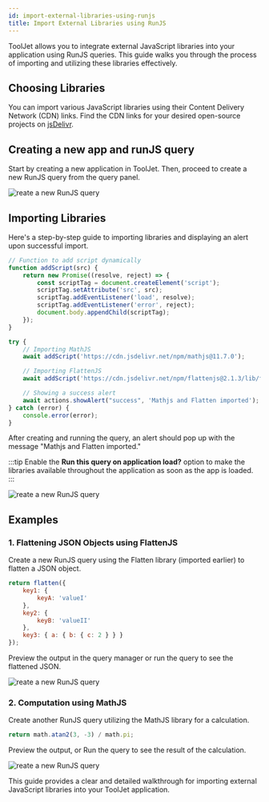 ```yaml
---
id: import-external-libraries-using-runjs
title: Import External Libraries using RunJS
---
```

<div style={{paddingBottom:'24px'}}>

ToolJet allows you to integrate external JavaScript libraries into your application using RunJS queries. This guide walks you through the process of importing and utilizing these libraries effectively.

</div>

<div style={{paddingTop:'24px', paddingBottom:'24px'}}>

## Choosing Libraries

You can import various JavaScript libraries using their Content Delivery Network (CDN) links. Find the CDN links for your desired open-source projects on [jsDelivr](https://www.jsdelivr.com/).

</div>

<div style={{paddingTop:'24px', paddingBottom:'24px'}}>

## Creating a new app and runJS query

Start by creating a new application in ToolJet. Then, proceed to create a new RunJS query from the query panel.

<div style={{textAlign: 'center'}}>
 <img style={{ border:'0', marginBottom:'15px', borderRadius:'5px', boxShadow: '0px 1px 3px rgba(0, 0, 0, 0.2)' }} className="screenshot-full" src="/img/how-to/import-js/neww.png" alt="reate a new RunJS query" />
</div>

</div>

<div style={{paddingTop:'24px', paddingBottom:'24px'}}>

## Importing Libraries

Here's a step-by-step guide to importing libraries and displaying an alert upon successful import.

<div style={{paddingTop:'24px', paddingBottom:'24px'}}>

```js
// Function to add script dynamically
function addScript(src) {
    return new Promise((resolve, reject) => {
        const scriptTag = document.createElement('script');
        scriptTag.setAttribute('src', src);
        scriptTag.addEventListener('load', resolve);
        scriptTag.addEventListener('error', reject);
        document.body.appendChild(scriptTag);
    });
}

try {
    // Importing MathJS
    await addScript('https://cdn.jsdelivr.net/npm/mathjs@11.7.0');

    // Importing FlattenJS
    await addScript('https://cdn.jsdelivr.net/npm/flattenjs@2.1.3/lib/flatten.min.js');

    // Showing a success alert
    await actions.showAlert("success", 'Mathjs and Flatten imported');
} catch (error) {
    console.error(error);
}
```

</div>

After creating and running the query, an alert should pop up with the message "Mathjs and Flatten imported."

:::tip
Enable the **Run this query on application load?** option to make the libraries available throughout the application as soon as the app is loaded.
:::

<div style={{textAlign: 'center'}}>
 <img style={{ border:'0', marginBottom:'15px', borderRadius:'5px', boxShadow: '0px 1px 3px rgba(0, 0, 0, 0.2)' }} className="screenshot-full" src="/img/how-to/import-js/importeds.png" alt="reate a new RunJS query" />
</div>

</div>

<div style={{paddingTop:'24px', paddingBottom:'24px'}}>

## Examples

</div>

<div style={{paddingTop:'24px', paddingBottom:'24px'}}>

### 1. Flattening JSON Objects using FlattenJS

Create a new RunJS query using the Flatten library (imported earlier) to flatten a JSON object.

```js
return flatten({
    key1: {
        keyA: 'valueI'
    },
    key2: {
        keyB: 'valueII'
    },
    key3: { a: { b: { c: 2 } } }
});
```

Preview the output in the query manager or run the query to see the flattened JSON.

<div style={{textAlign: 'center'}}>
 <img style={{ border:'0', marginBottom:'15px', borderRadius:'5px', boxShadow: '0px 1px 3px rgba(0, 0, 0, 0.2)' }} className="screenshot-full" src="/img/how-to/import-js/flattens.png" alt="reate a new RunJS query" />
</div>

</div>

<div style={{paddingTop:'24px', paddingBottom:'24px'}}>

### 2. Computation using MathJS

Create another RunJS query utilizing the MathJS library for a calculation.

```js
return math.atan2(3, -3) / math.pi;
```

Preview the output, or Run the query to see the result of the calculation.

<div style={{textAlign: 'center'}}>
 <img style={{ border:'0', marginBottom:'15px', borderRadius:'5px', boxShadow: '0px 1px 3px rgba(0, 0, 0, 0.2)' }} className="screenshot-full" src="/img/how-to/import-js/mathjss.png" alt="reate a new RunJS query" />
</div>

</div>

This guide provides a clear and detailed walkthrough for importing external JavaScript libraries into your ToolJet application.